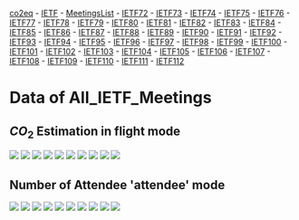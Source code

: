 [co2eq](https://co2eq.gihub.io/index.html) - [IETF](https://co2eq.gihub.io/ietf.html) - [MeetingsList](https://co2eq.gihub.io/all_ietf_meetings.html) - [IETF72](https://co2eq.gihub.io/IETF72/ietf72.html) - [IETF73](https://co2eq.gihub.io/IETF73/ietf73.html) - [IETF74](https://co2eq.gihub.io/IETF74/ietf74.html) - [IETF75](https://co2eq.gihub.io/IETF75/ietf75.html) - [IETF76](https://co2eq.gihub.io/IETF76/ietf76.html) - [IETF77](https://co2eq.gihub.io/IETF77/ietf77.html) - [IETF78](https://co2eq.gihub.io/IETF78/ietf78.html) - [IETF79](https://co2eq.gihub.io/IETF79/ietf79.html) - [IETF80](https://co2eq.gihub.io/IETF80/ietf80.html) - [IETF81](https://co2eq.gihub.io/IETF81/ietf81.html) - [IETF82](https://co2eq.gihub.io/IETF82/ietf82.html) - [IETF83](https://co2eq.gihub.io/IETF83/ietf83.html) - [IETF84](https://co2eq.gihub.io/IETF84/ietf84.html) - [IETF85](https://co2eq.gihub.io/IETF85/ietf85.html) - [IETF86](https://co2eq.gihub.io/IETF86/ietf86.html) - [IETF87](https://co2eq.gihub.io/IETF87/ietf87.html) - [IETF88](https://co2eq.gihub.io/IETF88/ietf88.html) - [IETF89](https://co2eq.gihub.io/IETF89/ietf89.html) - [IETF90](https://co2eq.gihub.io/IETF90/ietf90.html) - [IETF91](https://co2eq.gihub.io/IETF91/ietf91.html) - [IETF92](https://co2eq.gihub.io/IETF92/ietf92.html) - [IETF93](https://co2eq.gihub.io/IETF93/ietf93.html) - [IETF94](https://co2eq.gihub.io/IETF94/ietf94.html) - [IETF95](https://co2eq.gihub.io/IETF95/ietf95.html) - [IETF96](https://co2eq.gihub.io/IETF96/ietf96.html) - [IETF97](https://co2eq.gihub.io/IETF97/ietf97.html) - [IETF98](https://co2eq.gihub.io/IETF98/ietf98.html) - [IETF99](https://co2eq.gihub.io/IETF99/ietf99.html) - [IETF100](https://co2eq.gihub.io/IETF100/ietf100.html) - [IETF101](https://co2eq.gihub.io/IETF101/ietf101.html) - [IETF102](https://co2eq.gihub.io/IETF102/ietf102.html) - [IETF103](https://co2eq.gihub.io/IETF103/ietf103.html) - [IETF104](https://co2eq.gihub.io/IETF104/ietf104.html) - [IETF105](https://co2eq.gihub.io/IETF105/ietf105.html) - [IETF106](https://co2eq.gihub.io/IETF106/ietf106.html) - [IETF107](https://co2eq.gihub.io/IETF107/ietf107.html) - [IETF108](https://co2eq.gihub.io/IETF108/ietf108.html) - [IETF109](https://co2eq.gihub.io/IETF109/ietf109.html) - [IETF110](https://co2eq.gihub.io/IETF110/ietf110.html) - [IETF111](https://co2eq.gihub.io/IETF111/ietf111.html) - [IETF112](https://co2eq.gihub.io/IETF112/ietf112.html)

# Data of All_IETF_Meetings

## $CO_2$ Estimation in flight mode

![](co2eq-mode_flight-cluster_key_country-cluster_nbr_15-co2eq_goclimate.svg)
![](co2eq-mode_flight-cluster_key_presence-cluster_nbr_15-co2eq_myclimate.svg)
![](co2eq-mode_flight-cluster_key_country-cluster_nbr_15-co2eq_myclimate.svg)
![](co2eq-mode_flight-cluster_key_flight_segment_number-cluster_nbr_15-co2eq_myclimate.svg)
![](co2eq-mode_flight-cluster_key_organization-cluster_nbr_15-co2eq_myclimate.svg)
![](co2eq-mode_flight-cluster_key_organization-cluster_nbr_15-co2eq_goclimate.svg)
![](co2eq-mode_flight-cluster_nbr_15-co2eq_goclimate.svg)
![](co2eq-mode_flight-cluster_key_flight_segment_number-cluster_nbr_15-co2eq_goclimate.svg)
![](co2eq-mode_flight-cluster_nbr_15-co2eq_myclimate.svg)
![](co2eq-mode_flight-cluster_key_presence-cluster_nbr_15-co2eq_goclimate.svg)

## Number of Attendee 'attendee' mode

![](co2eq-mode_attendee-cluster_key_country-cluster_nbr_15-co2eq_myclimate.svg)
![](co2eq-mode_attendee-cluster_key_country-cluster_nbr_15-co2eq_goclimate.svg)
![](co2eq-mode_attendee-cluster_key_presence-cluster_nbr_15-co2eq_myclimate.svg)
![](co2eq-mode_attendee-cluster_nbr_15-co2eq_goclimate.svg)
![](co2eq-mode_attendee-cluster_key_organization-cluster_nbr_15-co2eq_myclimate.svg)
![](co2eq-mode_attendee-cluster_key_organization-cluster_nbr_15-co2eq_goclimate.svg)
![](co2eq-mode_attendee-cluster_key_flight_segment_number-cluster_nbr_15-co2eq_myclimate.svg)
![](co2eq-mode_attendee-cluster_nbr_15-co2eq_myclimate.svg)
![](co2eq-mode_attendee-cluster_key_presence-cluster_nbr_15-co2eq_goclimate.svg)
![](co2eq-mode_attendee-cluster_key_flight_segment_number-cluster_nbr_15-co2eq_goclimate.svg)

